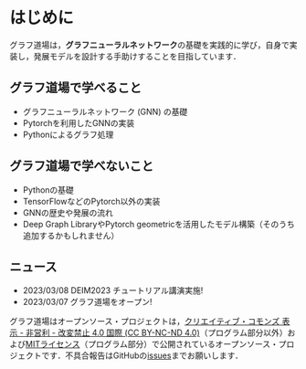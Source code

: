 # はじめに

グラフ道場は，**グラフニューラルネットワーク**の基礎を実践的に学び，自身で実装し，発展モデルを設計する手助けすることを目指しています．


## グラフ道場で学べること
 * グラフニューラルネットワーク (GNN) の基礎
 * Pytorchを利用したGNNの実装
 * Pythonによるグラフ処理

## グラフ道場で学べないこと
 * Pythonの基礎
 * TensorFlowなどのPytorch以外の実装
 * GNNの歴史や発展の流れ
 * Deep Graph LibraryやPytorch geometricを活用したモデル構築（そのうち追加するかもしれません）

## ニュース
* 2023/03/08 DEIM2023 チュートリアル講演実施!
* 2023/03/07 グラフ道場をオープン!


グラフ道場はオープンソース・プロジェクトは，[クリエイティブ・コモンズ 表示 - 非営利 - 改変禁止 4.0 国際 (CC BY-NC-ND 4.0)](https://creativecommons.org/licenses/by-nc-nd/4.0/deed.ja)（プログラム部分以外）および[MITライセンス](https://opensource.org/licenses/MIT)（プログラム部分）で公開されているオープンソース・プロジェクトです．不具合報告はGitHubの[issues](https://github.com/yuya-s/GNNDojo/issues)までお願いします．
